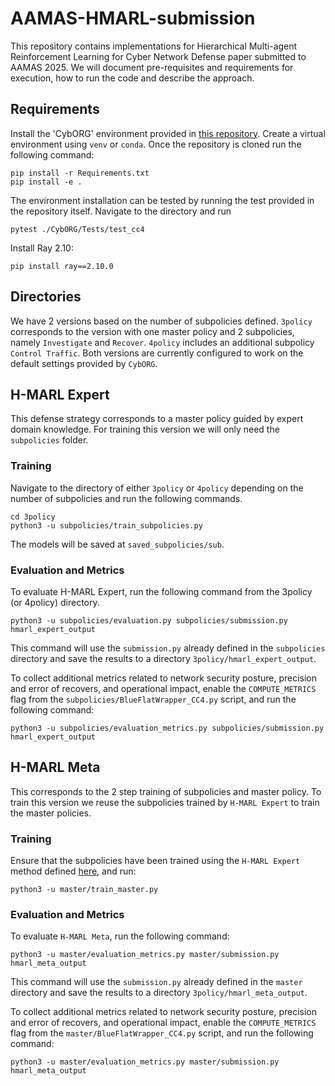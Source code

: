 # AAMAS-HMARL-submission


This repository contains implementations for Hierarchical Multi-agent Reinforcement Learning for Cyber Network Defense paper submitted to AAMAS 2025. We will document pre-requisites and requirements for execution, how to run the code and describe the approach.


## Requirements
Install the 'CybORG' environment provided in [this repository](https://github.com/cage-challenge/cage-challenge-4). Create a virtual environment using `venv` or `conda`. Once the repository is cloned run the following command:
```
pip install -r Requirements.txt
pip install -e .
```

The environment installation can be tested by running the test provided in the repository itself. Navigate to the directory and run
```
pytest ./CybORG/Tests/test_cc4
```

Install Ray 2.10:
```
pip install ray==2.10.0
```

## Directories
We have 2 versions based on the number of subpolicies defined. `3policy` corresponds to the version with one master policy and 2 subpolicies, namely `Investigate` and `Recover`. `4policy` includes an additional subpolicy `Control Traffic`. 
Both versions are currently configured to work on the default settings provided by `CybORG`.

## H-MARL Expert

This defense strategy corresponds to a master policy guided by expert domain knowledge. For training this version we will only need the `subpolicies` folder. 

### Training

Navigate to the directory of either `3policy` or `4policy` depending on the number of subpolicies and run the following commands.
```
cd 3policy
python3 -u subpolicies/train_subpolicies.py
```
The models will be saved at `saved_subpolicies/sub`.

### Evaluation and Metrics
To evaluate H-MARL Expert, run the following command from the 3policy (or 4policy) directory.

```
python3 -u subpolicies/evaluation.py subpolicies/submission.py hmarl_expert_output
```
This command will use the `submission.py` already defined in the `subpolicies` directory and save the results to a directory `3policy/hmarl_expert_output`.

To collect additional metrics related to network security posture, precision and error of recovers, and operational impact, enable the `COMPUTE_METRICS` flag from the `subpolicies/BlueFlatWrapper_CC4.py` script, and run the following command:

```
python3 -u subpolicies/evaluation_metrics.py subpolicies/submission.py hmarl_expert_output
```

## H-MARL Meta
This corresponds to the 2 step training of subpolicies and master policy. To train this version we reuse the subpolicies trained by `H-MARL Expert` to train the master policies. 
### Training
Ensure that the subpolicies have been trained using the `H-MARL Expert` method defined [here](#h-marl-expert), and run:
```
python3 -u master/train_master.py
```
### Evaluation and Metrics
To evaluate `H-MARL Meta`, run the following command:
```
python3 -u master/evaluation_metrics.py master/submission.py hmarl_meta_output
```
This command will use the `submission.py` already defined in the `master` directory and save the results to a directory `3policy/hmarl_meta_output`.

To collect additional metrics related to network security posture, precision and error of recovers, and operational impact, enable the `COMPUTE_METRICS` flag from the `master/BlueFlatWrapper_CC4.py` script, and run the following command:

```
python3 -u master/evaluation_metrics.py master/submission.py hmarl_meta_output
```

<!-- 
## Training subpolicies

Navigate to the directory of either `3policy` or `4policy`, depending on which version of the experiment you want to run. To train the subpolicies as defined in the paper run the following:
```
cd 3policy
python3 -u subpolicies/train_subpolicies.py
```

The models will be saved at `saved_subpolicies/sub`.

## Training master policy
Once the subpolicies have been trained, we can train the master policy. Run the following:
```
python3 -u master/train_master.py
```
## Evaluation and metrics
To see the final score and the metrics defined run the following:
```
python3 -u master/evaluation_metrics.py master/submission.py output
```

This will use the `submission.py` already defined in the `master` directory and save the results to a directory `output`. -->

<!-- ### The same steps described above for `3policy` are used to train and evaluate the `4policy` version as well.-->

